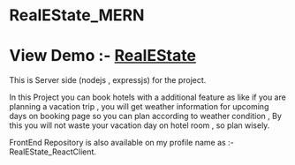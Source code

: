 # RealEState_MERN
# View Demo :- <a href="https://realestatee.netlify.app" target="_blank">RealEState</a>

This is Server side (nodejs , expressjs) for the project.

In this Project you can book hotels with a additional feature as like if you are planning a vacation trip , you will get weather information for upcoming days on booking page so you can plan according to weather condition , By this you will not waste your vacation day on hotel room , so plan wisely.

FrontEnd Repository is also available on my profile name as :- RealEState_ReactClient.

